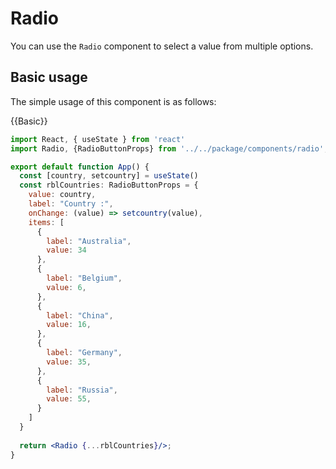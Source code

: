 # Radio
You can use the `Radio` component to select a value from multiple options.

## Basic usage
The simple usage of this component is as follows:

{{Basic}}
```jsx
import React, { useState } from 'react'
import Radio, {RadioButtonProps} from '../../package/components/radio';

export default function App() {
  const [country, setcountry] = useState()
  const rblCountries: RadioButtonProps = {
    value: country,
    label: "Country :",
    onChange: (value) => setcountry(value),
    items: [
      {
        label: "Australia",
        value: 34
      },
      {
        label: "Belgium",
        value: 6,
      },
      {
        label: "China",
        value: 16,
      },
      {
        label: "Germany",
        value: 35,
      },
      {
        label: "Russia",
        value: 55,
      }
    ]
  }
  
  return <Radio {...rblCountries}/>;
}
```